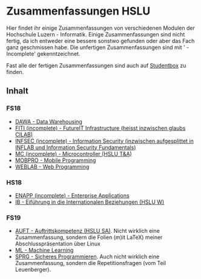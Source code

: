 # Zusammenfassungen HSLU

Hier findet ihr einige Zusammenfassungen von verschiedenen Modulen der Hochschule Luzern - Informatik. 
Einige Zusammenfassungen sind nicht fertig, da ich entweder eine bessere sonstwo gefunden oder aber das Fach ganz geschmissen habe. Die unfertigen Zusammenfassungen sind mit ' - Incomplete' gekenntzeichnet.

Fast alle der fertigen Zusammenfassungen sind auch auf [Studentbox](https://www.studentbox.ch) zu finden.

## Inhalt
### FS18
- [DAWA - Data Warehousing](FS18/DAWA/Zusammenfassung_DAWA.pdf)
- [FITI (incomplete) - FutureIT Infrastructure (heisst inzwischen glaubs CILAB)](FS18/FITI%20-%20Incomplete/Zusammenfassung.pdf)
- [INFSEC (incomplete) - Information Security (inzwischen aufgesplittet in INFLAB und Information Security Fundamentals)](FS18/INFSEC%20-%20Incomplete/Zusammenfassung_INFSEC.pdf)
- [MC (incomplete) - Microcontroller (HSLU T&A)](FS18/MC%20-%20Incomplete/Zusammenfassung_MC_en.pdf)
- [MOBPRO - Mobile Programming](FS18/MOBPRO/Zusammenfassung_MOBPRO.pdf)
- [WEBLAB - Web Programming](FS18/WEBLAB/Zusammenfassung_WEBLAB.pdf)

### HS18
- [ENAPP (incomplete) - Enterprise Applications](HS18/ENAPP%20-%20Incomplete/Zusammenfassung_ENAPP.pdf)
- [IB - Eiführung in die Internationalen Beziehungen (HSLU W)](HS18/IB/Zusammenfassung_IB.pdf)

### FS19
- [AUFT - Auftrittskompetenz (HSLU SA)](FS19/Linux_AUFT/linux.pdf). Nicht wirklich eine Zusammenfassung, sondern die Folien (m)it LaTeX) meiner Abschlusspräsentation über Linux
- [ML - Machine Learning](FS19/ML/Zusammenfassung_ML.pdf)
- [SPRG - Sicheres Programmieren](FS19/SPRG/Repetitionsfragen.md). Auch nicht wirklich eine Zusammenfassung, sondern die Repetitionsfragen (vom Teil Leuenberger).
